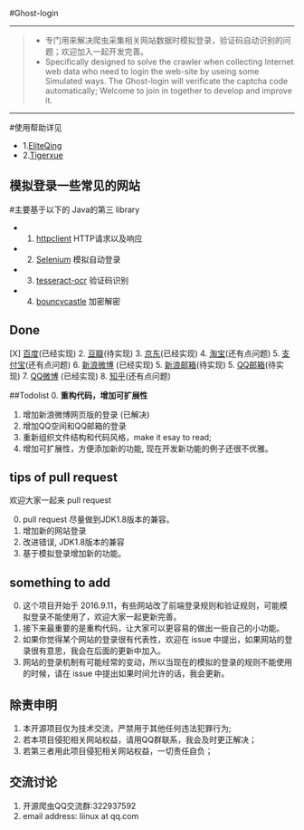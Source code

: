 #Ghost-login
***
> - 专门用来解决爬虫采集相关网站数据时模拟登录，验证码自动识别的问题；欢迎加入一起开发完善。
> - Specifically designed to solve the crawler when collecting Internet web data who need to login the web-site by useing some  Simulated ways. The Ghost-login will verificate the captcha code automatically; Welcome to join in together to develop and improve it.

***
#使用帮助详见
* 1.[EliteQing](http://www.cnblogs.com/liinux)
* 2.[Tigerxue](https://github.com/tigerxue)
## 模拟登录一些常见的网站


#主要基于以下的 Java的第三 library 
* 1. [httpclient](http://hc.apache.org/downloads.cgi) HTTP请求以及响应
* 2. [Selenium](http://docs.seleniumhq.org/download/) 模拟自动登录
* 3. [tesseract-ocr](https://github.com/tesseract-ocr) 验证码识别
* 4. [bouncycastle](http://www.bouncycastle.org/) 加密解密

## Done
[X] [百度](https://www.baidu.com)(已经实现)
2. [豆瓣](https://accounts.douban.com/login?redir=https://m.douban.com/)(待实现)
3. [京东](http://www.jd.com/)(已经实现)
4. [淘宝](https://www.taobao.com/)(还有点问题)
5. [支付宝](https://www.alipay.com/)(还有点问题)
6. [新浪微博](https://passport.weibo.cn/signin/login?entry=mweibo&res=wel&wm=3349&r=http%3A%2F%2Fm.weibo.cn%2F%3Fjumpfrom%3Dwapv4%26tip%3D1) (已经实现)
5. [新浪邮箱](http://mail.sina.com.cn/)(待实现)
5. [QQ邮箱](https://mail.qq.com/cgi-bin/loginpage)(待实现)
7. [QQ微博](http://w.t.qq.com/touch) (已经实现)
8. [知乎](https://www.zhihu.com/#signin)(还有点问题)


##Todolist
0. **重构代码，增加可扩展性**
1. 增加新浪微博网页版的登录 (已解决)
2. 增加QQ空间和QQ邮箱的登录
3. 重新组织文件结构和代码风格，make it esay to read;
4. 增加可扩展性，方便添加新的功能, 现在开发新功能的例子还很不优雅。

## tips of pull request 

欢迎大家一起来 pull request 

0. pull request 尽量做到JDK1.8版本的兼容。
1. 增加新的网站登录
2. 改进错误, JDK1.8版本的兼容
3. 基于模拟登录增加新的功能。

## something to add

0. 这个项目开始于 2016.9.11，有些网站改了前端登录规则和验证规则，可能模拟登录不能使用了，欢迎大家一起更新完善。
1. 接下来最重要的是重构代码，让大家可以更容易的做出一些自己的小功能。
2. 如果你觉得某个网站的登录很有代表性，欢迎在 issue 中提出，如果网站的登录很有意思，我会在后面的更新中加入。
3. 网站的登录机制有可能经常的变动，所以当现在的模拟的登录的规则不能使用的时候，请在 issue 中提出如果时间允许的话，我会更新。

## 除责申明

1. 本开源项目仅为技术交流，严禁用于其他任何违法犯罪行为;
2. 若本项目侵犯相关网站权益，请用QQ群联系，我会及时更正解决；
3. 若第三者用此项目侵犯相关网站权益，一切责任自负；

## 交流讨论

1. 开源爬虫QQ交流群:322937592
2. email address: liinux at qq.com
